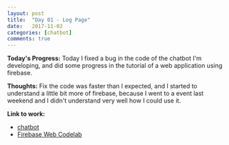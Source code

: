 ```yaml
---
layout: post
title:  "Day 01 - Log Page"
date:   2017-11-02
categories: [chatbot]
comments: true
---
```

**Today's Progress:** Today I fixed a bug in the code of the chatbot I'm developing, and did some progress in the tutorial of a web application using firebase.

**Thoughts:** Fix the code was faster than I expected, and I started to understand a little bit more of firebase, because I went to a event last weekend and I didn't understand very well how I could use it.  

**Link to work:**
* [chatbot](https://github.com/camilaavilarinho?tab=overview&from=2017-11-02)
* [Firebase Web Codelab](https://codelabs.developers.google.com/codelabs/firebase-web/index.html?index=..%2F..%2Findex#9)

